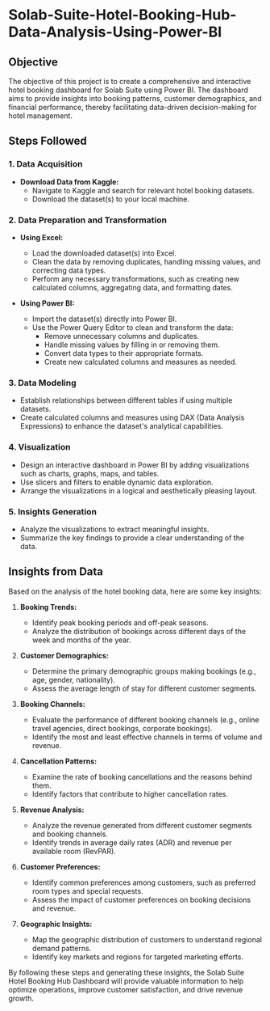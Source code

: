 # Solab-Suite-Hotel-Booking-Hub-Data-Analysis-Using-Power-BI

## Objective
The objective of this project is to create a comprehensive and interactive hotel booking dashboard for Solab Suite using Power BI. The dashboard aims to provide insights into booking patterns, customer demographics, and financial performance, thereby facilitating data-driven decision-making for hotel management.

## Steps Followed

### 1. Data Acquisition
- **Download Data from Kaggle:**
  - Navigate to Kaggle and search for relevant hotel booking datasets.
  - Download the dataset(s) to your local machine.

### 2. Data Preparation and Transformation
- **Using Excel:**
  - Load the downloaded dataset(s) into Excel.
  - Clean the data by removing duplicates, handling missing values, and correcting data types.
  - Perform any necessary transformations, such as creating new calculated columns, aggregating data, and formatting dates.

- **Using Power BI:**
  - Import the dataset(s) directly into Power BI.
  - Use the Power Query Editor to clean and transform the data:
    - Remove unnecessary columns and duplicates.
    - Handle missing values by filling in or removing them.
    - Convert data types to their appropriate formats.
    - Create new calculated columns and measures as needed.

### 3. Data Modeling
- Establish relationships between different tables if using multiple datasets.
- Create calculated columns and measures using DAX (Data Analysis Expressions) to enhance the dataset's analytical capabilities.

### 4. Visualization
- Design an interactive dashboard in Power BI by adding visualizations such as charts, graphs, maps, and tables.
- Use slicers and filters to enable dynamic data exploration.
- Arrange the visualizations in a logical and aesthetically pleasing layout.

### 5. Insights Generation
- Analyze the visualizations to extract meaningful insights.
- Summarize the key findings to provide a clear understanding of the data.


## Insights from Data
Based on the analysis of the hotel booking data, here are some key insights:

1. **Booking Trends:**
   - Identify peak booking periods and off-peak seasons.
   - Analyze the distribution of bookings across different days of the week and months of the year.

2. **Customer Demographics:**
   - Determine the primary demographic groups making bookings (e.g., age, gender, nationality).
   - Assess the average length of stay for different customer segments.

3. **Booking Channels:**
   - Evaluate the performance of different booking channels (e.g., online travel agencies, direct bookings, corporate bookings).
   - Identify the most and least effective channels in terms of volume and revenue.

4. **Cancellation Patterns:**
   - Examine the rate of booking cancellations and the reasons behind them.
   - Identify factors that contribute to higher cancellation rates.

5. **Revenue Analysis:**
   - Analyze the revenue generated from different customer segments and booking channels.
   - Identify trends in average daily rates (ADR) and revenue per available room (RevPAR).

6. **Customer Preferences:**
   - Identify common preferences among customers, such as preferred room types and special requests.
   - Assess the impact of customer preferences on booking decisions and revenue.

7. **Geographic Insights:**
   - Map the geographic distribution of customers to understand regional demand patterns.
   - Identify key markets and regions for targeted marketing efforts.

By following these steps and generating these insights, the Solab Suite Hotel Booking Hub Dashboard will provide valuable information to help optimize operations, improve customer satisfaction, and drive revenue growth.

